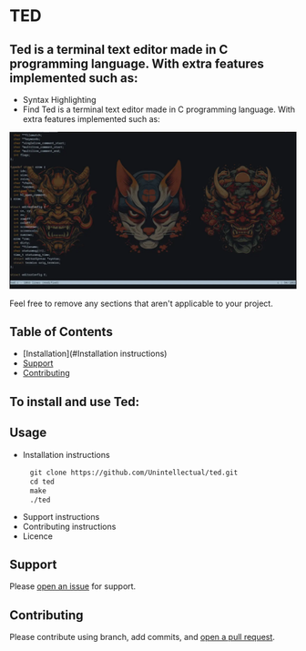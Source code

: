 # TED

## Ted is a terminal text editor made in C programming language. With extra features implemented such as:

- Syntax Highlighting
- Find
Ted is a terminal text editor made in C programming language. With extra features implemented such as:

![ted preview](./ted.webp)

Feel free to remove any sections that aren't applicable to your project.

## Table of Contents

- [Installation](#Installation instructions)
- [Support](#support)
- [Contributing](#contributing)


## To install and use Ted:

## Usage

- Installation instructions
```
     git clone https://github.com/Unintellectual/ted.git
     cd ted
     make
     ./ted
```
- Support instructions
- Contributing instructions
- Licence


## Support

Please [open an issue](https://github.com/fraction/readme-boilerplate/issues/new) for support.

## Contributing

Please contribute using branch, add commits, and [open a pull request](https://github.com/fraction/readme-boilerplate/compare/).
